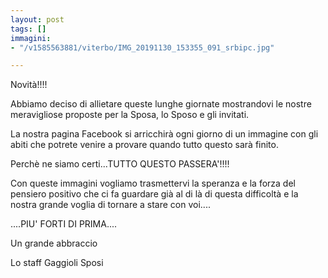 ```yaml
---
layout: post
tags: []
immagini:
- "/v1585563881/viterbo/IMG_20191130_153355_091_srbipc.jpg"

---
```

Novità!!!!

Abbiamo deciso di allietare queste lunghe giornate mostrandovi le nostre meravigliose proposte per la Sposa, lo Sposo e gli invitati.

La nostra pagina Facebook si arricchirà ogni giorno di un immagine con gli abiti che potrete venire a provare quando tutto questo sarà finito.

Perchè ne siamo certi...TUTTO QUESTO PASSERA'!!!!

 Con queste immagini vogliamo trasmettervi la speranza e la forza del pensiero positivo che ci fa guardare già al di là di questa difficoltà e la nostra grande voglia di tornare a stare con voi....

....PIU' FORTI DI PRIMA....

Un grande abbraccio

Lo staff Gaggioli Sposi